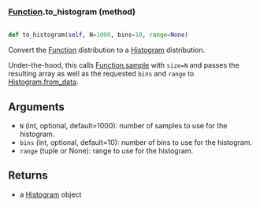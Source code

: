 ### [Function](Function.md).to_histogram (method)


```py

def to_histogram(self, N=1000, bins=10, range=None)

```



Convert the [Function](Function.md) distribution to a [Histogram](Histogram.md) distribution.

Under-the-hood, this calls [Function.sample](Function.sample.md) with `size=N` and passes
the resulting array as well as the requested `bins` and `range`
to [Histogram.from_data](Histogram.from_data.md).

Arguments
-----------
* `N` (int, optional, default=1000): number of samples to use for
    the histogram.
* `bins` (int, optional, default=10): number of bins to use for the
    histogram.
* `range` (tuple or None): range to use for the histogram.

Returns
--------
* a [Histogram](Histogram.md) object


